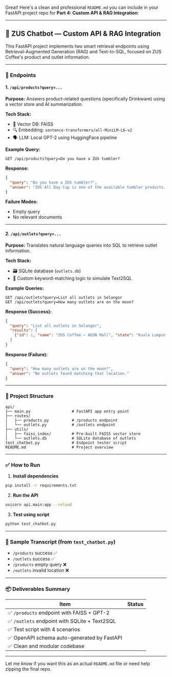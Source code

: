 Great! Here's a clean and professional `README.md` you can include in your FastAPI project repo for **Part 4: Custom API & RAG Integration**:

---

## 🧠 ZUS Chatbot — Custom API & RAG Integration

This FastAPI project implements two smart retrieval endpoints using Retrieval-Augmented Generation (RAG) and Text-to-SQL, focused on ZUS Coffee's product and outlet information.

---

### 📌 Endpoints

#### 1. `/api/products?query=...`

**Purpose:**
Answers product-related questions (specifically Drinkware) using a vector store and AI summarization.

**Tech Stack:**

* 🧠 Vector DB: FAISS
* 🔍 Embedding: `sentence-transformers/all-MiniLM-L6-v2`
* 🗣️ LLM: Local GPT-2 using HuggingFace pipeline

**Example Query:**

```
GET /api/products?query=Do you have a ZUS tumbler?
```

**Response:**

```json
{
  "query": "Do you have a ZUS tumbler?",
  "answer": "ZUS All Day Cup is one of the available tumbler products..."
}
```

**Failure Modes:**

* Empty query
* No relevant documents

---

#### 2. `/api/outlets?query=...`

**Purpose:**
Translates natural language queries into SQL to retrieve outlet information.

**Tech Stack:**

* 🗃 SQLite database (`outlets.db`)
* 🧠 Custom keyword-matching logic to simulate Text2SQL

**Example Queries:**

```
GET /api/outlets?query=List all outlets in Selangor
GET /api/outlets?query=How many outlets are on the moon?
```

**Response (Success):**

```json
{
  "query": "List all outlets in Selangor",
  "results": [
    {"id": 1, "name": "ZUS Coffee – AEON Mall", "state": "Kuala Lumpur / Selangor", ...}
  ]
}
```

**Response (Failure):**

```json
{
  "query": "How many outlets are on the moon?",
  "answer": "No outlets found matching that location."
}
```

---

### 📂 Project Structure

```
api/
├── main.py                  # FastAPI app entry point
├── routes/
│   ├── products.py          # /products endpoint
│   └── outlets.py           # /outlets endpoint
├── utils/
│   ├── faiss_index/         # Pre-built FAISS vector store
│   └── outlets.db           # SQLite database of outlets
test_chatbot.py              # Endpoint tester script
README.md                    # Project overview
```

---

### ✅ How to Run

1. **Install dependencies**

```bash
pip install -r requirements.txt
```

2. **Run the API**

```bash
uvicorn api.main:app --reload
```

3. **Test using script**

```bash
python test_chatbot.py
```

---

### 📘 Sample Transcript (from `test_chatbot.py`)

* `/products` success ✅
* `/outlets` success ✅
* `/products` empty query ❌
* `/outlets` invalid location ❌

---

### 📦 Deliverables Summary

| Item                                         | Status |
| -------------------------------------------- | ------ |
| ✅ `/products` endpoint with FAISS + GPT-2    |        |
| ✅ `/outlets` endpoint with SQLite + Text2SQL |        |
| ✅ Test script with 4 scenarios               |        |
| ✅ OpenAPI schema auto-generated by FastAPI   |        |
| ✅ Clean and modular codebase                 |        |

---

Let me know if you want this as an actual `README.md` file or need help zipping the final repo.
